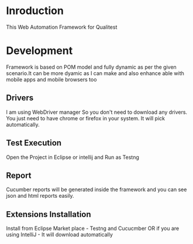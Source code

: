 # Inroduction

This Web Automation Framework for Qualitest

# Development
Framework is based on POM model and fully dynamic as per the given scenario.It can be more dyamic as I can make and also enhance able with mobile apps and mobile browsers too

## Drivers
I am using WebDriver manager So you don't need to download any drivers. You just need to have chrome or firefox in your system. It will pick automatically.

## Test Execution
Open the Project in Eclipse or intellij and Run as Testng

## Report
Cucumber reports will be generated inside the framework and you can see json and html reports easily.

## Extensions Installation
Install from Eclipse Market place - Testng and Cucucmber OR  if you are using IntelliJ - It will download automatically
